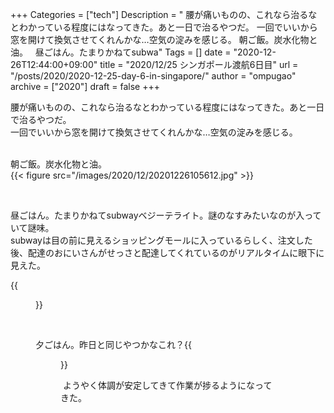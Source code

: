 +++
Categories = ["tech"]
Description = " 腰が痛いものの、これなら治るなとわかっている程度にはなってきた。あと一日で治るやつだ。 一回でいいから窓を開けて換気させてくれんかな…空気の淀みを感じる。    朝ご飯。炭水化物と油。   &nbsp;  昼ごはん。たまりかねてsubwa"
Tags = []
date = "2020-12-26T12:44:00+09:00"
title = "2020/12/25 シンガポール渡航6日目"
url = "/posts/2020/2020-12-25-day-6-in-singapore/"
author = "ompugao"
archive = ["2020"]
draft = false
+++

<body>
<p>腰が痛いものの、これなら治るなとわかっている程度にはなってきた。あと一日で治るやつだ。<br>一回でいいから窓を開けて換気させてくれんかな…空気の淀みを感じる。<br><br></p>
<p>朝ご飯。炭水化物と油。<br>
{{< figure src="/images/2020/12/20201226105612.jpg" >}}
<p> </p>
<p>昼ごはん。たまりかねてsubwayベジーテライト。謎のなすみたいなのが入っていて謎味。<br>subwayは目の前に見えるショッピングモールに入っているらしく、注文した後、配達のおにいさんがせっさと配達してくれているのがリアルタイムに眼下に見えた。</p>
<p>{{<figure src="/images/2020/12/20201226105628.jpg" >}}</p>
<p> </p>
<p>夕ごはん。昨日と同じやつかなこれ？{{<figure src="/images/2020/12/20201226105638.jpg" >}}</p>
<p> ようやく体調が安定してきて作業が捗るようになってきた。 </p>
</body>

